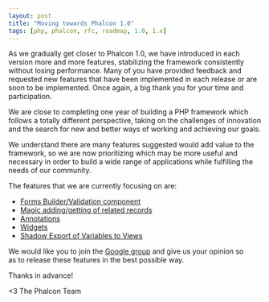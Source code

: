 ```yaml
---
layout: post
title: "Moving towards Phalcon 1.0"
tags: [php, phalcon, rfc, roadmap, 1.0, 1.x]
---
```


As we gradually get closer to Phalcon 1.0, we have introduced in each version more and more features, stabilizing the framework consistently without losing performance. Many of you have provided feedback and requested new features that have been implemented in each release or are soon to be implemented. Once again, a big thank you for your time and participation.

We are close to completing one year of building a PHP framework which follows a totally different perspective, taking on the challenges of innovation and the search for new and better ways of working and achieving our goals.

<!--more-->
We understand there are many features suggested would add value to the framework, so we are now prioritizing which may be more useful and necessary in order to build a wide range of applications while fulfilling the needs of our community.

The features that we are currently focusing on are:

- [Forms Builder/Validation component](https://groups.google.com/d/topic/phalcon/aIgeSnOOnJc/discussion)
- [Magic adding/getting of related records](https://groups.google.com/d/topic/phalcon/7ws5n7uB_tE/discussion)
- [Annotations](https://groups.google.com/d/topic/phalcon/ToItuhWEcvw/discussion)
- [Widgets](https://groups.google.com/d/topic/phalcon/Kq88boXcdFw/discussion)
- [Shadow Export of Variables to Views](https://groups.google.com/d/topic/phalcon/BpaZg0RFbYI/discussion)

We would like you to join the [Google group](https://groups.google.com/forum/#!forum/phalcon) and give us your opinion so as to release these features in the best possible way.

Thanks in advance!


<3 The Phalcon Team
